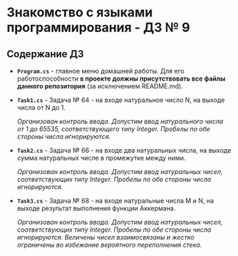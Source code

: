 # Знакомство с языками программирования - ДЗ № 9

## Содержание ДЗ

* **`Program.cs`** - главное меню домашней работы. Для его работоспособности **в проекте должны присутствовать все файлы данного репозитория** (за исключением README.md).

* **`Task1.cs`** - Задача № 64 - на входе натуральное число N, на выходе числа от N до 1.

    _Организован контроль ввода. Допустим ввод натурального числа от 1 до 65535, соответствующего типу Integer. Пробелы по обе стороны числа игнорируются._

* **`Task2.cs`** - Задача № 66 - на входе два натуральных числа, на выходе сумма натуральных числе в промежутке между ними.

    _Организован контроль ввода. Допустим ввод натуральных чисел, соответствующих типу Integer. Пробелы по обе стороны числа игнорируются._

* **`Task3.cs`** - Задача № 68 - на входе натуральные числа M и N, на выходе результат выполнения функции Аккермана.

    _Организован контроль ввода. Допустим ввод натуральных чисел, соответствующих типу Integer. Пробелы по обе стороны числа игнорируются. Величены чисел взаимосвязаны и жестко ограничены во избежание вероятного переполнения стека._

